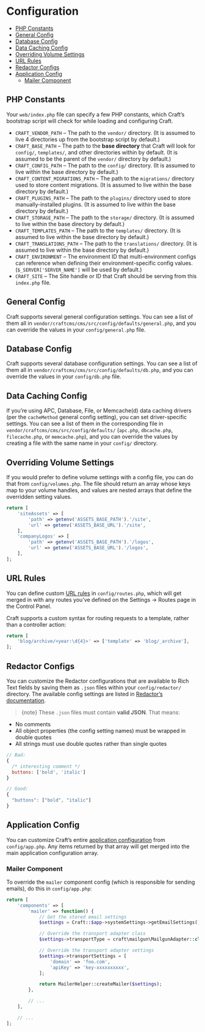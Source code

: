 Configuration
=============

- [PHP Constants](#php-constants)
- [General Config](#general-config)
- [Database Config](#database-config)
- [Data Caching Config](#data-caching-config)
- [Overriding Volume Settings](#overriding-volume-settings)
- [URL Rules](#url-rules)
- [Redactor Configs](#redactor-configs)
- [Application Config](#application-config)
  - [Mailer Component](#mailer-config)

## PHP Constants

Your `web/index.php` file can specify a few PHP constants, which Craft’s bootstrap script will check for while loading and configuring Craft.

- `CRAFT_VENDOR_PATH` – The path to the `vendor/` directory. (It is assumed to live 4 directories up from the bootstrap script by default.)
- `CRAFT_BASE_PATH` – The path to the **base directory** that Craft will look for `config/`, `templates/`, and other directories within by default. (It is assumed to be the parent of the `vendor/` directory by default.)
- `CRAFT_CONFIG_PATH` – The path to the `config/` directory. (It is assumed to live within the base directory by default.)
- `CRAFT_CONTENT_MIGRATIONS_PATH` – The path to the `migrations/` directory used to store content migrations. (It is assumed to live within the base directory by default.)
- `CRAFT_PLUGINS_PATH` – The path to the `plugins/` directory used to store manually-installed plugins. (It is assumed to live within the base directory by default.)
- `CRAFT_STORAGE_PATH` – The path to the `storage/` directory. (It is assumed to live within the base directory by default.)
- `CRAFT_TEMPLATES_PATH` – The path to the `templates/` directory. (It is assumed to live within the base directory by default.)
- `CRAFT_TRANSLATIONS_PATH` – The path to the `translations/` directory. (It is assumed to live within the base directory by default.)
- `CRAFT_ENVIRONMENT` – The environment ID that multi-environment configs can reference when defining their environment-specific config values. (`$_SERVER['SERVER_NAME']` will be used by default.)
- `CRAFT_SITE` – The Site handle or ID that Craft should be serving from this `index.php` file.

## General Config

Craft supports several general configuration settings. You can see a list of them all in `vendor/craftcms/cms/src/config/defaults/general.php`, and you can override the values in your `config/general.php` file.

## Database Config

Craft supports several database configuration settings. You can see a list of them all in `vendor/craftcms/cms/src/config/defaults/db.php`, and you can override the values in your `config/db.php` file.

## Data Caching Config

If you’re using APC, Database, File, or Memcache(d) data caching drivers (per the `cacheMethod` general config setting), you can set driver-specific settings. You can see a list of them in the corresponding file in `vendor/craftcms/cms/src/config/defaults/` (`apc.php`, `dbcache.php`, `filecache.php`, or `memcache.php`), and you can override the values by creating a file with the same name in your `config/` directory.

## Overriding Volume Settings

If you would prefer to define volume settings with a config file, you can do that from `config/volumes.php`. The file should return an array whose keys map to your volume handles, and values are nested arrays that define the overridden setting values.

```php
return [
    'siteAssets' => [
        'path' => getenv('ASSETS_BASE_PATH').'/site',
        'url' => getenv('ASSETS_BASE_URL').'/site',
    ],
    'companyLogos' => [
        'path' => getenv('ASSETS_BASE_PATH').'/logos',
        'url' => getenv('ASSETS_BASE_URL').'/logos',
    ],
];
```

## URL Rules

You can define custom [URL rules](http://www.yiiframework.com/doc-2.0/guide-runtime-routing.html#url-rules) in `config/routes.php`, which will get merged in with any routes you’ve defined on the Settings → Routes page in the Control Panel.

Craft supports a custom syntax for routing requests to a template, rather than a controller action:

```php
return [
    'blog/archive/<year:\d{4}>' => ['template' => 'blog/_archive'],
];
```

## Redactor Configs

You can customize the Redactor configurations that are available to Rich Text fields by saving them as `.json` files within your `config/redactor/` directory. The available config settings are listed in [Redactor’s documentation](https://imperavi.com/redactor/docs/settings/).

> {note} These `.json` files must contain **valid JSON**. That means:

- No comments
- All object properties (the config setting names) must be wrapped in double quotes
- All strings must use double quotes rather than single quotes

```javascript
// Bad:
{
  /* interesting comment */
  buttons: ['bold', 'italic']
}

// Good:
{
  "buttons": ["bold", "italic"]
}
```

## Application Config

You can customize Craft’s entire [application configuration](http://www.yiiframework.com/doc-2.0/guide-structure-applications.html#application-configurations) from `config/app.php`. Any items returned by that array will get merged into the main application configuration array. 

### Mailer Component

To override the `mailer` component config (which is responsible for sending emails), do this in `config/app.php`:

```php
return [
    'components' => [
        'mailer' => function() {
            // Get the stored email settings
            $settings = Craft::$app->systemSettings->getEmailSettings();

            // Override the transport adapter class
            $settings->transportType = craft\mailgun\MailgunAdapter::class;

            // Override the transport adapter settings
            $settings->transportSettings = [
                'domain' => 'foo.com',
                'apiKey' => 'key-xxxxxxxxxx',
            ];

            return MailerHelper::createMailer($settings);
        },

        // ...
    ],

    // ...
];
```
